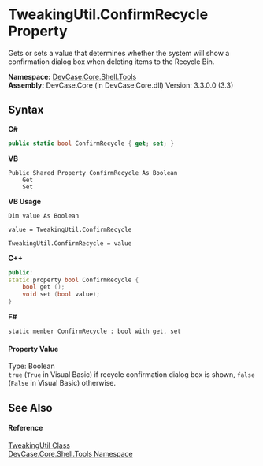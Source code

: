 # TweakingUtil.ConfirmRecycle Property 
 

Gets or sets a value that determines whether the system will show a confirmation dialog box when deleting items to the Recycle Bin.

**Namespace:**&nbsp;<a href="N_DevCase_Core_Shell_Tools">DevCase.Core.Shell.Tools</a><br />**Assembly:**&nbsp;DevCase.Core (in DevCase.Core.dll) Version: 3.3.0.0 (3.3)

## Syntax

**C#**<br />
``` C#
public static bool ConfirmRecycle { get; set; }
```

**VB**<br />
``` VB
Public Shared Property ConfirmRecycle As Boolean
	Get
	Set
```

**VB Usage**<br />
``` VB Usage
Dim value As Boolean

value = TweakingUtil.ConfirmRecycle

TweakingUtil.ConfirmRecycle = value
```

**C++**<br />
``` C++
public:
static property bool ConfirmRecycle {
	bool get ();
	void set (bool value);
}
```

**F#**<br />
``` F#
static member ConfirmRecycle : bool with get, set

```


#### Property Value
Type: Boolean<br />`true` (`True` in Visual Basic) if recycle confirmation dialog box is shown, `false` (`False` in Visual Basic) otherwise.

## See Also


#### Reference
<a href="T_DevCase_Core_Shell_Tools_TweakingUtil">TweakingUtil Class</a><br /><a href="N_DevCase_Core_Shell_Tools">DevCase.Core.Shell.Tools Namespace</a><br />
